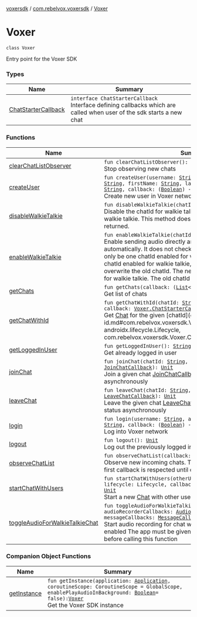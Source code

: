 [voxersdk](../../index.md) / [com.rebelvox.voxersdk](../index.md) / [Voxer](./index.md)

# Voxer

`class Voxer`

Entry point for the Voxer SDK

### Types

| Name | Summary |
|---|---|
| [ChatStarterCallback](-chat-starter-callback/index.md) | `interface ChatStarterCallback`<br>Interface defining callbacks which are called when user of the sdk starts a new chat |

### Functions

| Name | Summary |
|---|---|
| [clearChatListObserver](clear-chat-list-observer.md) | `fun clearChatListObserver(): `[`Unit`](https://kotlinlang.org/api/latest/jvm/stdlib/kotlin/-unit/index.html)<br>Stop observing new chats |
| [createUser](create-user.md) | `fun createUser(username: `[`String`](https://kotlinlang.org/api/latest/jvm/stdlib/kotlin/-string/index.html)`, appSecret: `[`String`](https://kotlinlang.org/api/latest/jvm/stdlib/kotlin/-string/index.html)`, appId: `[`String`](https://kotlinlang.org/api/latest/jvm/stdlib/kotlin/-string/index.html)`, firstName: `[`String`](https://kotlinlang.org/api/latest/jvm/stdlib/kotlin/-string/index.html)`, lastName: `[`String`](https://kotlinlang.org/api/latest/jvm/stdlib/kotlin/-string/index.html)`, avatarUri: `[`String`](https://kotlinlang.org/api/latest/jvm/stdlib/kotlin/-string/index.html)`, callback: (`[`Boolean`](https://kotlinlang.org/api/latest/jvm/stdlib/kotlin/-boolean/index.html)`) -> `[`Unit`](https://kotlinlang.org/api/latest/jvm/stdlib/kotlin/-unit/index.html)`): `[`Unit`](https://kotlinlang.org/api/latest/jvm/stdlib/kotlin/-unit/index.html)<br>Create new user in Voxer network |
| [disableWalkieTalkie](disable-walkie-talkie.md) | `fun disableWalkieTalkie(chatId: `[`String`](https://kotlinlang.org/api/latest/jvm/stdlib/kotlin/-string/index.html)`): `[`Unit`](https://kotlinlang.org/api/latest/jvm/stdlib/kotlin/-unit/index.html)<br>Disable the chatId for walkie talkie. If the chatId is not enabled for walkie talkie. This method does nothing and false Bool is returned. |
| [enableWalkieTalkie](enable-walkie-talkie.md) | `fun enableWalkieTalkie(chatId: `[`String`](https://kotlinlang.org/api/latest/jvm/stdlib/kotlin/-string/index.html)`): `[`Unit`](https://kotlinlang.org/api/latest/jvm/stdlib/kotlin/-unit/index.html)<br>Enable sending audio directly and play received audio automatically. It does not check if the chatId is valid. There can only be one chatId enabled for walkie talkie. If there is already a chatId enabled for walkie talkie, setting a different chatId will overwrite the old chatId. The new chatId will be the one enabled for walkie talkie. The old chatId will be disabled. |
| [getChats](get-chats.md) | `fun getChats(callback: (`[`List`](https://kotlinlang.org/api/latest/jvm/stdlib/kotlin.collections/-list/index.html)`<`[`String`](https://kotlinlang.org/api/latest/jvm/stdlib/kotlin/-string/index.html)`>) -> `[`Unit`](https://kotlinlang.org/api/latest/jvm/stdlib/kotlin/-unit/index.html)`): `[`Unit`](https://kotlinlang.org/api/latest/jvm/stdlib/kotlin/-unit/index.html)<br>Get list of chats |
| [getChatWithId](get-chat-with-id.md) | `fun getChatWithId(chatId: `[`String`](https://kotlinlang.org/api/latest/jvm/stdlib/kotlin/-string/index.html)`, lifecycle: Lifecycle, callback: `[`Voxer.ChatStarterCallback`](-chat-starter-callback/index.md)`): `[`Unit`](https://kotlinlang.org/api/latest/jvm/stdlib/kotlin/-unit/index.html)<br>Get [Chat](../../com.rebelvox.voxersdk.chat/-chat/index.md) for the given [chatId](get-chat-with-id.md#com.rebelvox.voxersdk.Voxer$getChatWithId(kotlin.String, androidx.lifecycle.Lifecycle, com.rebelvox.voxersdk.Voxer.ChatStarterCallback)/chatId) |
| [getLoggedInUser](get-logged-in-user.md) | `fun getLoggedInUser(): `[`String`](https://kotlinlang.org/api/latest/jvm/stdlib/kotlin/-string/index.html)<br>Get already logged in user |
| [joinChat](join-chat.md) | `fun joinChat(chatId: `[`String`](https://kotlinlang.org/api/latest/jvm/stdlib/kotlin/-string/index.html)`, userId: `[`String`](https://kotlinlang.org/api/latest/jvm/stdlib/kotlin/-string/index.html)`, callback: `[`JoinChatCallback`](../../com.rebelvox.voxersdk.group-management-callbacks/-join-chat-callback/index.md)`): `[`Unit`](https://kotlinlang.org/api/latest/jvm/stdlib/kotlin/-unit/index.html)<br>Join a given chat [JoinChatCallback](../../com.rebelvox.voxersdk.group-management-callbacks/-join-chat-callback/index.md) returns operation's status asynchronously |
| [leaveChat](leave-chat.md) | `fun leaveChat(chatId: `[`String`](https://kotlinlang.org/api/latest/jvm/stdlib/kotlin/-string/index.html)`, userId: `[`String`](https://kotlinlang.org/api/latest/jvm/stdlib/kotlin/-string/index.html)`, callback: `[`LeaveChatCallback`](../../com.rebelvox.voxersdk.group-management-callbacks/-leave-chat-callback/index.md)`): `[`Unit`](https://kotlinlang.org/api/latest/jvm/stdlib/kotlin/-unit/index.html)<br>Leave the given chat [LeaveChatCallback](../../com.rebelvox.voxersdk.group-management-callbacks/-leave-chat-callback/index.md) returns operation's status asynchronously |
| [login](login.md) | `fun login(username: `[`String`](https://kotlinlang.org/api/latest/jvm/stdlib/kotlin/-string/index.html)`, appSecret: `[`String`](https://kotlinlang.org/api/latest/jvm/stdlib/kotlin/-string/index.html)`, appId: `[`String`](https://kotlinlang.org/api/latest/jvm/stdlib/kotlin/-string/index.html)`, callback: (`[`Boolean`](https://kotlinlang.org/api/latest/jvm/stdlib/kotlin/-boolean/index.html)`) -> `[`Unit`](https://kotlinlang.org/api/latest/jvm/stdlib/kotlin/-unit/index.html)`): `[`Unit`](https://kotlinlang.org/api/latest/jvm/stdlib/kotlin/-unit/index.html)<br>Log into Voxer network |
| [logout](logout.md) | `fun logout(): `[`Unit`](https://kotlinlang.org/api/latest/jvm/stdlib/kotlin/-unit/index.html)<br>Log out the previously logged in user |
| [observeChatList](observe-chat-list.md) | `fun observeChatList(callback: (`[`List`](https://kotlinlang.org/api/latest/jvm/stdlib/kotlin.collections/-list/index.html)`<`[`String`](https://kotlinlang.org/api/latest/jvm/stdlib/kotlin/-string/index.html)`>) -> `[`Unit`](https://kotlinlang.org/api/latest/jvm/stdlib/kotlin/-unit/index.html)`): `[`Unit`](https://kotlinlang.org/api/latest/jvm/stdlib/kotlin/-unit/index.html)<br>Observe new incoming chats. This api is idempotent. Only one first callback is respected until clearChatListObserver is called. |
| [startChatWithUsers](start-chat-with-users.md) | `fun startChatWithUsers(otherUserIds: `[`List`](https://kotlinlang.org/api/latest/jvm/stdlib/kotlin.collections/-list/index.html)`<`[`String`](https://kotlinlang.org/api/latest/jvm/stdlib/kotlin/-string/index.html)`>, lifecycle: Lifecycle, callback: `[`Voxer.ChatStarterCallback`](-chat-starter-callback/index.md)`): `[`Unit`](https://kotlinlang.org/api/latest/jvm/stdlib/kotlin/-unit/index.html)<br>Start a new [Chat](../../com.rebelvox.voxersdk.chat/-chat/index.md) with other user Ids |
| [toggleAudioForWalkieTalkieChat](toggle-audio-for-walkie-talkie-chat.md) | `fun toggleAudioForWalkieTalkieChat(lifecycle: Lifecycle, audioRecorderCallbacks: `[`AudioRecorderCallbacks`](../../com.rebelvox.voxersdk.chat/-audio-recorder-callbacks/index.md)`, messageCallbacks: `[`MessageCallbacks`](../../com.rebelvox.voxersdk.chat/-message-callbacks/index.md)`): `[`Unit`](https://kotlinlang.org/api/latest/jvm/stdlib/kotlin/-unit/index.html)<br>Start audio recording for chat with primary walkie talkie mode enabled The app must be given permission to record audio before calling this function |

### Companion Object Functions

| Name | Summary |
|---|---|
| [getInstance](get-instance.md) | `fun getInstance(application: `[`Application`](https://developer.android.com/reference/android/app/Application.html)`, coroutineScope: CoroutineScope = GlobalScope, enablePlayAudioInBackground: `[`Boolean`](https://kotlinlang.org/api/latest/jvm/stdlib/kotlin/-boolean/index.html)` = false): `[`Voxer`](./index.md)<br>Get the Voxer SDK instance |
